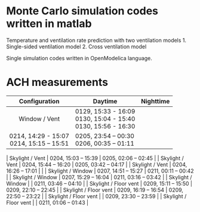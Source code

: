 # Monte Carlo simulation codes written in matlab
Temperature and ventilation rate prediction with two ventilation models
    1. Single-sided ventilation model
    2. Cross ventilation model

Single simulation codes written in OpenModelica language.



# ACH measurements
| Configuration         | Daytime             | Nighttime           |
|:---------------------:|---------------------|---------------------|
| Window / Vent         | 0129, 15:33 - 16:09 <br> 0130, 15:04 - 15:40<br> 0130, 15:56 - 16:30<br>
0214, 14:29 - 15:07<br> 0214, 15:15 – 15:51 | 0205, 23:54 – 00:30 <br> 0206, 00:35 – 01:11 |


| Skylight / Vent       | 0204, 15:03 – 15:39 | 0205, 02:06 – 02:45 |
| Skylight / Vent       | 0204, 15:44 – 16:20 | 0205, 03:42 – 04:17 |
| Skylight / Vent       | 0204, 16:26 – 17:01 |                     |
| Skylight / Window     | 0207, 14:51 – 15:27 | 0211, 00:11 – 00:42 |
| Skylight / Window     | 0207, 15:29 – 16:04 | 0211, 03:16 – 03:42 |
| Skylight / Window     |                     | 0211, 03:46 – 04:10 |
| Skylight / Floor vent | 0209, 15:11 – 15:50 | 0209, 22:10 – 22:45 |
| Skylight / Floor vent | 0209, 16:19 – 16:54 | 0209, 22:50 – 23:22 |
| Skylight / Floor vent |                     | 0209, 23:30 – 23:59 |
| Skylight / Floor vent |                     | 0211, 01:06 – 01:43 |



